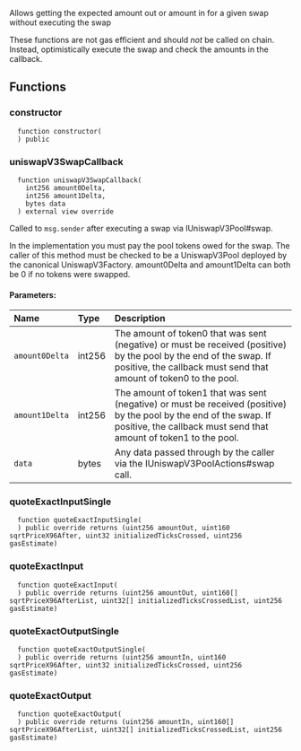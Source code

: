Allows getting the expected amount out or amount in for a given swap without executing the swap

These functions are not gas efficient and should _not_ be called on chain. Instead, optimistically execute
the swap and check the amounts in the callback.

## Functions

### constructor

```solidity
  function constructor(
  ) public
```

### uniswapV3SwapCallback

```solidity
  function uniswapV3SwapCallback(
    int256 amount0Delta,
    int256 amount1Delta,
    bytes data
  ) external view override
```

Called to `msg.sender` after executing a swap via IUniswapV3Pool#swap.

In the implementation you must pay the pool tokens owed for the swap.
The caller of this method must be checked to be a UniswapV3Pool deployed by the canonical UniswapV3Factory.
amount0Delta and amount1Delta can both be 0 if no tokens were swapped.

#### Parameters:

| Name           | Type   | Description                                                                                 |
| :------------- | :----- | :------------------------------------------------------------------------------------------ |
| `amount0Delta` | int256 | The amount of token0 that was sent (negative) or must be received (positive) by the pool by the end of the swap. If positive, the callback must send that amount of token0 to the pool. |
|`amount1Delta` | int256 | The amount of token1 that was sent (negative) or must be received (positive) by the pool by the end of the swap. If positive, the callback must send that amount of token1 to the pool. |
|`data` | bytes | Any data passed through by the caller via the IUniswapV3PoolActions#swap call. |

### quoteExactInputSingle

```solidity
  function quoteExactInputSingle(
  ) public override returns (uint256 amountOut, uint160 sqrtPriceX96After, uint32 initializedTicksCrossed, uint256 gasEstimate)
```

### quoteExactInput

```solidity
  function quoteExactInput(
  ) public override returns (uint256 amountOut, uint160[] sqrtPriceX96AfterList, uint32[] initializedTicksCrossedList, uint256 gasEstimate)
```

### quoteExactOutputSingle

```solidity
  function quoteExactOutputSingle(
  ) public override returns (uint256 amountIn, uint160 sqrtPriceX96After, uint32 initializedTicksCrossed, uint256 gasEstimate)
```

### quoteExactOutput

```solidity
  function quoteExactOutput(
  ) public override returns (uint256 amountIn, uint160[] sqrtPriceX96AfterList, uint32[] initializedTicksCrossedList, uint256 gasEstimate)
```
